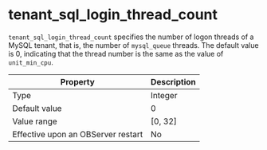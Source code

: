 # tenant_sql_login_thread_count

`tenant_sql_login_thread_count` specifies the number of logon threads of a MySQL tenant, that is, the number of `mysql_queue` threads. The default value is 0, indicating that the thread number is the same as the value of `unit_min_cpu`. 

| **Property** | **Description** |
| --- | --- |
| Type | Integer |
| Default value | 0 |
| Value range | \[0, 32] |
| Effective upon an OBServer restart | No |
